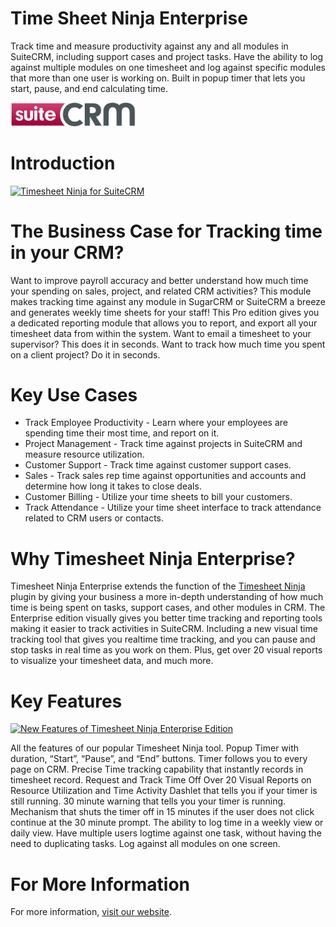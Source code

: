 # Time Sheet Ninja Enterprise
Track time and measure productivity against any and all modules in SuiteCRM, including support cases and project tasks. Have the ability to log against multiple modules on one timesheet and log against specific modules that more than one user is working on. Built in popup timer that lets you start, pause, and end calculating time. 

<img src="https://github.com/CRMExpertsNY/TimesheetNinjaEnterprise/blob/master/Docs/suitecrm_logo_large.png?raw=true" width="200">

Introduction
============
[![Timesheet Ninja for SuiteCRM](https://i.imgur.com/dFXtyi3.png?1)](https://www.youtube.com/watch?v=8EE6sxlaTNY "Timesheet Ninja for SuiteCRM")

The Business Case for Tracking time in your CRM?
============

Want to improve payroll accuracy and better understand how much time your spending on sales, project, and related CRM activities? This module makes tracking time against any module in SugarCRM or SuiteCRM a breeze and generates weekly time sheets for your staff! This Pro edition gives you a dedicated reporting module that allows you to report, and export all your timesheet data from within the system. Want to email a timesheet to your supervisor? This does it in seconds. Want to track how much time you spent on a client project? Do it in seconds.

Key Use Cases
============

- Track Employee Productivity - Learn where your employees are spending time their most time, and report on it.
- Project Management - Track time against projects in SuiteCRM and measure resource utilization.
- Customer Support - Track time against customer support cases.
- Sales - Track sales rep time against opportunities and accounts and determine how long it takes to close deals.
- Customer Billing - Utilize your time sheets to bill your customers.
- Track Attendance - Utilize your time sheet interface to track attendance related to CRM users or contacts.

Why Timesheet Ninja Enterprise?
============

Timesheet Ninja Enterprise extends the function of the [Timesheet Ninja](https://github.com/CRMExpertsNY/TimesheetNinjaSuite) plugin by giving your business a more in-depth understanding of how much time is being spent on tasks, support cases, and other modules in CRM. The Enterprise edition visually gives you better time tracking and reporting tools making it easier to track activities in SuiteCRM. Including a new visual time tracking tool that gives you realtime time tracking, and you can pause and stop tasks in real time as you work on them. Plus, get over 20 visual reports to visualize your timesheet data, and much more.

Key Features
============

[![New Features of Timesheet Ninja Enterprise Edition](https://i.imgur.com/VW1MDaA.png?1)](https://www.youtube.com/watch?v=OHqdGTX4rq8 "New Features of Timesheet Ninja Enterprise Edition")

All the features of our popular Timesheet Ninja tool.
Popup Timer with duration, “Start”, “Pause”, and “End” buttons.
Timer follows you to every page on CRM.
Precise Time tracking capability that instantly records in timesheet record.
Request and Track Time Off
Over 20 Visual Reports on Resource Utilization and Time Activity
Dashlet that tells you if your timer is still running.
30 minute warning that tells you your timer is running.
Mechanism that shuts the timer off in 15 minutes if the user does not click continue at the 30 minute prompt.
The ability to log time in a weekly view or daily view.
Have multiple users logtime against one task, without having the need to duplicating tasks.
Log against all modules on one screen.

For More Information
============
For more information, [visit our website](https://crmexpertsny.com/product/timesheet-ninja-enterprise-edition-monthly/).
